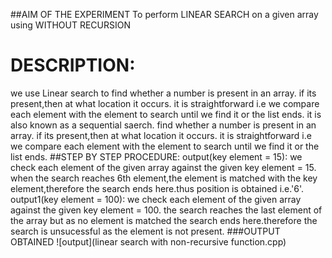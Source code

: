 ##AIM OF THE EXPERIMENT To perform LINEAR SEARCH on a given array using WITHOUT RECURSION
# DESCRIPTION:
  we use Linear search to find whether a number is present in an array. if its present,then at what location it occurs. it is straightforward i.e we compare each element with the element to search until we find it or the list ends. it is also known as a sequential saerch. find whether a number is present in an array. if its present,then at what location it occurs. it is straightforward i.e we compare each element with the element to search until we find it or the list ends.
##STEP BY STEP PROCEDURE:
output(key element = 15):
we check each element of the given array against the given key element = 15.
when the search reaches 6th element,the element is matched with the key element,therefore the search ends here.thus position is obtained i.e.'6'.
output1(key element = 100):
we check each element of the given array against the given key element = 100.
the search reaches the last element of the array but as no element is matched the search ends here.therefore the search is unsucessful as the element is not present.
###OUTPUT OBTAINED
![output](linear search with non-recursive function.cpp)

